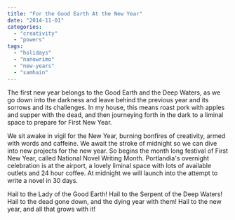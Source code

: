 ```yaml
---
title: "For the Good Earth At the New Year"
date: "2014-11-01"
categories: 
  - "creativity"
  - "powers"
tags: 
  - "holidays"
  - "nanowrimo"
  - "new-years"
  - "samhain"
---
```


The first new year belongs to the Good Earth and the Deep Waters, as we go down into the darkness and leave behind the previous year and its sorrows and its challenges. In my house, this means roast pork with apples and supper with the dead, and then journeying forth in the dark to a liminal space to prepare for First New Year.

We sit awake in vigil for the New Year, burning bonfires of creativity, armed with words and caffeine. We await the stroke of midnight so we can dive into new projects for the new year. So begins the month long festival of First New Year, called National Novel Writing Month. Portlandia's overnight celebration is at the airport, a lovely liminal space with lots of available outlets and 24 hour coffee. At midnight we will launch into the attempt to write a novel in 30 days.

Hail to the Lady of the Good Earth! Hail to the Serpent of the Deep Waters! Hail to the dead gone down, and the dying year with them! Hail to the new year, and all that grows with it!
